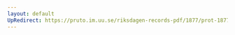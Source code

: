 ```yaml
---
layout: default
UpRedirect: https://pruto.im.uu.se/riksdagen-records-pdf/1877/prot-1877--fk--039/prot-1877--fk--039_026.pdf
---
```

